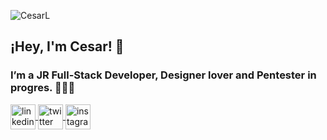 
![CesarL](https://user-images.githubusercontent.com/99093357/168324573-4a90bbbb-f854-4807-8210-e6184bb68735.svg)

## ¡Hey, I'm Cesar! 🐸

### I’m a JR Full-Stack Developer, Designer lover and Pentester in progres. 👨🏾‍💻

<a href="https://www.linkedin.com/in/cesar-gardu%C3%B1o-romero-a857b423a/" target="blank"><img align="center" src="https://user-images.githubusercontent.com/99093357/169338264-20ba3fe0-7fb2-49b7-a134-107b499d6102.svg" alt="linkedin" height="40" width="40" />
<a href="https://twitter.com/CesarGBkR" target="blank"><img align="center" src="https://user-images.githubusercontent.com/99093357/169342075-a72f469f-93e5-445c-9e78-2915cf3e1371.svg" alt="twitter" height="40" width="40"/>
<a href="https://www.instagram.com/cesar_gbkr/"><img align="center" src="https://user-images.githubusercontent.com/99093357/169346696-6fd640fc-d46e-4c0b-b059-c7caa2d237c3.svg" alt="instagram" height="40" width="40"/>

